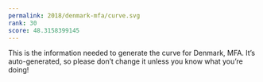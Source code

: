 ```yaml
---
permalink: 2018/denmark-mfa/curve.svg
rank: 30
score: 48.3158399145
---
```


This is the information needed to generate the curve for Denmark, MFA. It’s
auto-generated, so please don’t change it unless you know what you’re
doing!

